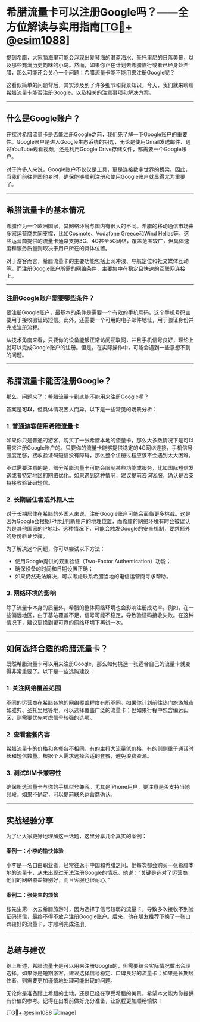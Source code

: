 # 希腊流量卡可以注册Google吗？——全方位解读与实用指南[[TG💪+ @esim1088](https://t.me/s/esim1088)]

提到希腊，大家脑海里可能会浮现出爱琴海的湛蓝海水、圣托里尼的日落美景，以及那些充满历史韵味的小岛。然而，如果你正在计划去希腊旅行或者已经身处希腊，那么可能还会关心一个问题：希腊流量卡能不能用来注册Google呢？

这看似简单的问题背后，其实涉及到了许多细节和背景知识。今天，我们就来聊聊希腊流量卡能否注册Google，以及相关的注意事项和解决方案。

---

## 什么是Google账户？

在探讨希腊流量卡是否能注册Google之前，我们先了解一下Google账户的重要性。Google账户是进入Google生态系统的钥匙，无论是使用Gmail发送邮件、通过YouTube观看视频，还是利用Google Drive存储文件，都需要一个Google账户。

对于许多人来说，Google账户不仅仅是工具，更是连接数字世界的桥梁。因此，当我们前往异国他乡时，确保能够顺利注册和使用Google账户就显得尤为重要了。

---

## 希腊流量卡的基本情况

希腊作为一个欧洲国家，其网络环境与国内有很大的不同。希腊的移动通信市场由多家运营商共同支撑，比如Cosmote、Vodafone Greece和Wind Hellas等。这些运营商提供的流量卡通常支持3G、4G甚至5G网络，覆盖范围较广，但具体速度和服务质量则取决于用户所在的具体位置。

对于游客而言，希腊流量卡的主要功能包括上网冲浪、导航定位和社交媒体互动等。而注册Google账户所需的网络条件，主要集中在稳定且快速的互联网连接上。

---

### 注册Google账户需要哪些条件？

要注册Google账户，最基本的条件是需要一个有效的手机号码。这个手机号码主要用于接收验证码短信。此外，还需要一个可用的电子邮件地址，用于验证身份并完成注册流程。

从技术角度来看，只要你的设备能够正常访问互联网，并且手机信号良好，理论上就可以完成Google账户的注册。但是，在实际操作中，可能会遇到一些意想不到的问题。

---

## 希腊流量卡能否注册Google？

那么，问题来了：希腊流量卡到底能不能用来注册Google呢？

答案是**可以**，但具体情况因人而异。以下是一些常见的场景分析：

### 1. **普通游客使用希腊流量卡**

如果你只是普通的游客，购买了一张希腊本地的流量卡，那么大多数情况下是可以用来注册Google账户的。只要你的流量卡能够提供稳定的4G网络连接，手机信号强度足够，接收验证码短信没有障碍，那么整个注册过程应该不会遇到太大困难。

不过需要注意的是，部分希腊流量卡可能会限制某些功能或服务，比如国际短信发送或者特定地区的网络优化。如果遇到这种情况，建议提前咨询客服，确认是否支持接收验证码短信。

### 2. **长期居住者或外籍人士**

对于长期居住在希腊的外国人来说，注册Google账户可能会面临更多挑战。这是因为Google会根据IP地址判断用户的地理位置，而希腊的网络环境有时会被误认为是其他国家的IP地址。这种情况下，可能会触发Google的安全机制，要求额外的身份验证步骤。

为了解决这个问题，你可以尝试以下方法：
- 使用Google提供的双重验证（Two-Factor Authentication）功能；
- 确保设备的时间和日期设置正确；
- 如果仍然无法解决，可以考虑联系希腊当地的电信运营商寻求帮助。

### 3. **网络环境的影响**

除了流量卡本身的质量外，希腊的整体网络环境也会影响注册成功率。例如，在一些偏远地区，由于基站覆盖不足，信号可能不稳定，导致验证码接收失败。在这种情况下，建议更换到更可靠的网络环境下再试一次。

---

## 如何选择合适的希腊流量卡？

既然希腊流量卡可以用来注册Google，那么如何挑选一张适合自己的流量卡就变得非常重要了。以下是一些选购建议：

### 1. **关注网络覆盖范围**
不同的运营商在希腊各地的网络覆盖程度有所不同。如果你计划前往热门旅游城市如雅典、圣托里尼等地，可以选择覆盖广泛的流量卡；但如果行程中包含偏远山区，则需要优先考虑信号较强的选项。

### 2. **查看套餐内容**
希腊流量卡的价格和套餐各不相同，有的主打大流量低价格，有的则侧重于通话时长和短信数量。根据个人需求选择合适的套餐，避免浪费资源。

### 3. **测试SIM卡兼容性**
确保所选流量卡与你的手机型号兼容。尤其是iPhone用户，要注意是否支持当地频段。如果不确定，可以提前联系运营商确认。

---

## 实战经验分享

为了让大家更好地理解这一话题，这里分享几个真实的案例：

#### 案例一：小李的愉快体验
小李是一名自由职业者，经常往返于中国和希腊之间。他每次都会购买一张希腊本地的流量卡，从未出现过无法注册Google的情况。他说：“关键是选对了运营商，他们的网络覆盖特别好，而且客服也很耐心。”

#### 案例二：张先生的烦恼
张先生第一次去希腊旅游时，因为选择了信号较弱的流量卡，导致多次接收不到验证码短信，最终不得不放弃注册Google账户。后来，他在朋友推荐下换了一张口碑较好的流量卡，才顺利完成注册。

---

## 总结与建议

综上所述，希腊流量卡是可以用来注册Google的，但需要结合实际情况做出合理选择。如果你是短期游客，建议选择信号稳定、口碑良好的流量卡；如果是长期居住者，则需要更加谨慎地处理可能出现的问题。

无论你是准备踏上希腊的土地，还是已经在享受希腊的美景，希望本文能为你提供有价值的参考。记得在出发前做好充分准备，让旅程更加顺畅愉快！

[[TG💪+ @esim1088](https://t.me/s/esim1088) ![Image](https://i.postimg.cc/4NQfJmqS/Snipaste-2025-05-13-00-14-12.png)]
